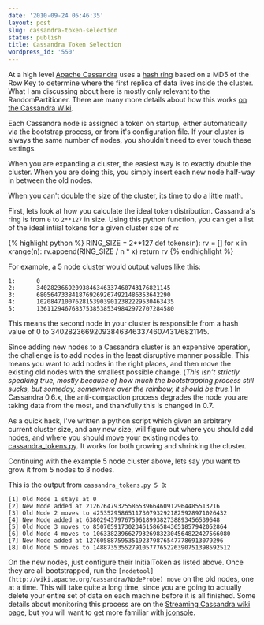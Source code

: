 ```yaml
---
date: '2010-09-24 05:46:35'
layout: post
slug: cassandra-token-selection
status: publish
title: Cassandra Token Selection
wordpress_id: '550'
---
```


At a high level [Apache Cassandra](http://cassandra.apache.org/) uses a [hash ring](http://en.wikipedia.org/wiki/Distributed_hash_table) based on a MD5 of the Row Key to determine where the first replica of data lives inside the cluster.  What I am discussing about here is mostly only relevant to the RandomPartitioner. There are many more details about how this works [on the Cassandra Wiki](http://wiki.apache.org/cassandra/Operations).

Each Cassandra node is assigned a token on startup, either automatically via the bootstrap process, or from it's configuration file. If your cluster is always the same number of nodes, you shouldn't need to ever touch these settings.

When you are expanding a cluster, the easiest way is to exactly double the cluster.  When you are doing this, you simply insert each new node half-way in between the old nodes.

When you can't double the size of the cluster, its time to do a little math.

First, lets look at how you calculate the ideal token distribution. Cassandra's ring is from `0` to `2**127` in size.  Using this python function, you can get a list of the ideal intiial tokens for a given cluster size of `n`:


{% highlight python %}
RING_SIZE = 2**127
def tokens(n):
  rv = []
  for x in xrange(n): 
    rv.append(RING_SIZE / n * x)
  return rv
{% endhighlight %}


For example, a 5 node cluster would output values like this:

    
    1:      0
    2:      34028236692093846346337460743176821145
    3:      68056473384187692692674921486353642290
    4:      102084710076281539039012382229530463435
    5:      136112946768375385385349842972707284580



This means the second node in your cluster is responsible from a hash value of 0 to 34028236692093846346337460743176821145.

Since adding new nodes to a Cassandra cluster is an expensive operation, the challenge is to add nodes in the least disruptive manner possible.  This means you want to add nodes in the right places, and then move the existing old nodes with the smallest possible change. (_This isn't strictly speaking true, mostly because of how much the bootstrapping process still sucks, but someday, somewhere over the rainbow, it should be true._)  In Cassandra 0.6.x, the anti-compaction process degrades the node you are taking data from the most, and thankfully this is changed in 0.7.

As a quick hack, I've written a python script which given an arbitrary current cluster size, and any new size, will figure out where you should add nodes, and where you should move your existing nodes to: [cassandra_tokens.py](http://people.apache.org/~pquerna/cassandra_tokens.py).  It works for both growing and shrinking the cluster.

Continuing with the example 5 node cluster above, lets say you want to grow it from 5 nodes to 8 nodes.

This is the output from `cassandra_tokens.py 5 8`:

    [1] Old Node 1 stays at 0
    [2] New Node added at 21267647932558653966460912964485513216
    [3] Old Node 2 moves to 42535295865117307932921825928971026432
    [4] New Node added at 63802943797675961899382738893456539648
    [5] Old Node 3 moves to 85070591730234615865843651857942052864
    [6] Old Node 4 moves to 106338239662793269832304564822427566080
    [7] New Node added at 127605887595351923798765477786913079296
    [8] Old Node 5 moves to 148873535527910577765226390751398592512


On the new nodes, just configure their InitialToken as listed above.  Once they are all bootstrapped, run the `[nodetool](http://wiki.apache.org/cassandra/NodeProbe) move` on the old nodes, one at a time.  This will take quite a long time, since you are going to actually delete your entire set of data on each machine before it is all finished.  Some details about monitoring this process are on the [Streaming Cassandra wiki page](http://wiki.apache.org/cassandra/Streaming), but you will want to get more familiar with [jconsole](http://openjdk.java.net/tools/svc/jconsole/).
